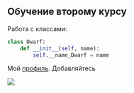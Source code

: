 ## Обучение второму курсу ## 
Работа с классами:
```python
class Dwarf:
    def __init__(self, name):
        self.__name_Dwarf = name 
```
Мой [профиль](https://vk.com/dhdhdbevec). Добавляйтесь

![](https://top-fon.com/uploads/posts/2023-01/1674867121_top-fon-com-p-fon-dlya-prezentatsii-smailiki-193.png)
